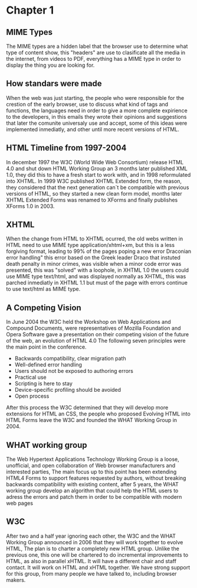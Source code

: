 # Chapter 1
## MIME Types
The MIME types are a hidden label that the browser use to determine what type of content show, this "headers" are use to  clasificate all the media in the internet, from videos to PDF, everything has a MIME type in order to display the thing you are looking for.

## How standars were made
When the web was just starting, the people who were responsible for the crestion of the early browser, use to discuss what kind of tags and functions, the languages need in order to give a more complete expirience to the developers, in this emails  they wrote their opinions and suggestions that later the comunite universaly use and accept, some of this ideas were  implemented inmediatly, and other until more recent versions of HTML.

## HTML Timeline from 1997-2004
In december 1997 the W3C (World Wide Web Consortium) release HTML 4.0 and shut down HTML Working Group an 3 months later published XML 1.0, they did this to have a fresh start to work with, and in 1998 reformulated into XHTML. In 1999 W3C published XHTML Extended form, the reason, they considered that the next generation can´t be compatible  with previous versions of HTML, so they started a new clean form model, months later XHTML Extended Forms was  renamed to XForms and finally publishes XForms 1.0 in 2003.

## XHTML
When the change from HTML to XHTML ocurred, the old webs written in HTML need to use MIME type  application/xhtml+xm, but this is a less forgiving format, leading to 99% of the pages poping a new error
 Draconian error handling" this error based on the Greek leader Draco that instuted death penalty in minor crimes, was  visible when a minor code error was presented, this was "solved" with a loophole, in XHTML 1.0 the users could use MIME  type text/html, and was displayed normally as XHTML, this  was parched inmediatly in XHTML 1.1 but must of the page with errors continue to use text/html as MIME type.

## A Competing Vision
In June 2004 the W3C held the Workshop on Web Applications and Compound Documents, were representatives of Mozilla Foundation and Opera Software gave a presentation on their competing vision of the future of the web, an evolution of HTML 4.0 The following seven principles were the main point in the conference.

- Backwards compatibility, clear migration path
- Well-defined error handling
- Users should not be exposed to authoring errors
- Practical use
- Scripting is here to stay
- Device-specific profiling should be avoided
- Open process

After this process the W3C determined that they will develop more extensions for HTML an CSS, the people who proposed Evolving HTML into HTML Forms leave the W3C and founded the WHAT Working Group in 2004.

## WHAT working group
The Web Hypertext Applications Technology Working Group is a loose, unofficial, and open collaboration of Web browser manufacturers and interested parties, The main focus up to this point has been extending HTML4 Forms to support features requested by authors, without breaking backwards compatibility with existing content, after 5 years, the WHAT working group develop an algorithm that could help the HTML users to adress the errors and patch them in order to be compatible with modern web pages

## W3C
After two and a half year ignoring each other, the W3C and the WHAT Working Group announced in 2006 that they will work together to evolve HTML, The plan is to charter a completely new HTML group. Unlike the previous one, this one will be chartered to do incremental improvements to HTML, as also in parallel xHTML. It will have a different chair and staff contact. It will work on HTML and xHTML together. We have strong support for this group, from many people we have talked to, including browser makers.